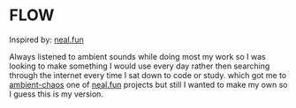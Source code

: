 # FLOW

Inspired by: [neal.fun](https://neal.fun/ambient-chaos/)

Always listened to ambient sounds while doing most my work so I was looking to make something I would use every day rather then searching through the internet every time I sat down to code or study. which got me to [ambient-chaos](https://neal.fun/ambient-chaos/) one of [neal.fun](https://neal.fun/ambient-chaos/) projects but still I wanted to make my own so I guess this is my version.
